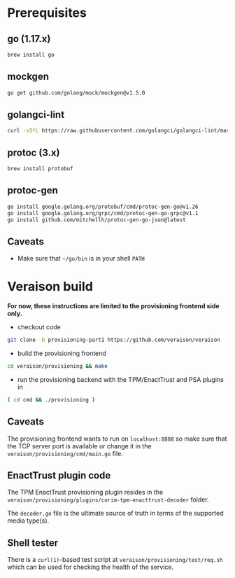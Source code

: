 # Prerequisites

## go (1.17.x)

```sh
brew install go
```

## mockgen

```sh
go get github.com/golang/mock/mockgen@v1.5.0
```

## golangci-lint

```sh
curl -sSfL https://raw.githubusercontent.com/golangci/golangci-lint/master/install.sh | sh -s -- -b $(go env GOPATH)/bin v1.43.0
```

## protoc (3.x)

```sh
brew install protobuf
```

## protoc-gen

```sh
go install google.golang.org/protobuf/cmd/protoc-gen-go@v1.26
go install google.golang.org/grpc/cmd/protoc-gen-go-grpc@v1.1
go install github.com/mitchellh/protoc-gen-go-json@latest
```

## Caveats

* Make sure that `~/go/bin` is in your shell `PATH`

# Veraison build

**For now, these instructions are limited to the provisioning frontend side only.**

* checkout code 

```sh
git clone -b provisioning-part1 https://github.com/veraison/veraison
```

* build the provisioning frontend

```sh
cd veraison/provisioning && make
```

* run the provisioning backend with the TPM/EnactTrust and PSA plugins in

```sh
( cd cmd && ./provisioning )
```

## Caveats

The provisioning frontend wants to run on `localhost:8888` so make sure that the TCP server port is available or change it in the `veraison/provisioning/cmd/main.go` file.

## EnactTrust plugin code

The TPM EnactTrust provisioning plugin resides in the `veraison/provisioning/plugins/corim-tpm-enacttrust-decoder` folder.

The `decoder.go` file is the ultimate source of truth in terms of the supported media type(s).

## Shell tester

There is a `curl(1)`-based test script at `veraison/provisioning/test/req.sh` which can be used for checking the health of the service.
